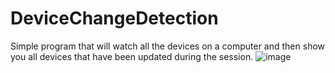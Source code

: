 # DeviceChangeDetection
Simple program that will watch all the devices on a computer and then show you all devices that have been updated during the session.
![image](https://github.com/JoshuaSimpson1/DeviceChangeDetection/assets/114563088/33c3b3be-489f-418e-aa4a-b661a23cb099)
